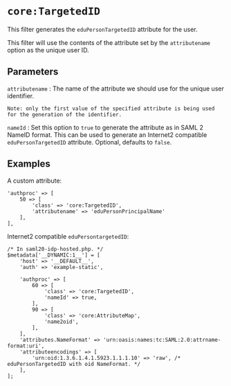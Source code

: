 `core:TargetedID`
=================

This filter generates the `eduPersonTargetedID` attribute for the user.

This filter will use the contents of the attribute set by the `attributename` option as the unique user ID.

Parameters
----------

`attributename`
:   The name of the attribute we should use for the unique user identifier.

    Note: only the first value of the specified attribute is being used for the generation of the identifier.

`nameId`
:   Set this option to `true` to generate the attribute as in SAML 2 NameID format.
    This can be used to generate an Internet2 compatible `eduPersonTargetedID` attribute.
    Optional, defaults to `false`.


Examples
--------

A custom attribute:

    'authproc' => [
        50 => [
            'class' => 'core:TargetedID',
            'attributename' => 'eduPersonPrincipalName'
        ],
    ],

Internet2 compatible `eduPersontargetedID`:

    /* In saml20-idp-hosted.php. */
    $metadata['__DYNAMIC:1__'] = [
        'host' => '__DEFAULT__',
        'auth' => 'example-static',

        'authproc' => [
            60 => [
                'class' => 'core:TargetedID',
                'nameId' => true,
            ],
            90 => [
                'class' => 'core:AttributeMap',
                'name2oid',
            ],
        ],
        'attributes.NameFormat' => 'urn:oasis:names:tc:SAML:2.0:attrname-format:uri',
        'attributeencodings' => [
            'urn:oid:1.3.6.1.4.1.5923.1.1.1.10' => 'raw', /* eduPersonTargetedID with oid NameFormat. */
        ],
    ];
